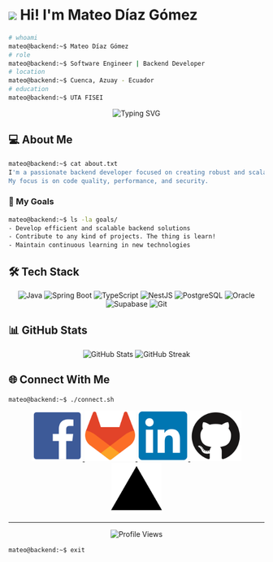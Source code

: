 # <img src="https://raw.githubusercontent.com/MartinHeinz/MartinHeinz/master/wave.gif" width="30px"> Hi! I'm Mateo Díaz Gómez

```bash
# whoami
mateo@backend:~$ Mateo Díaz Gómez
# role
mateo@backend:~$ Software Engineer | Backend Developer
# location
mateo@backend:~$ Cuenca, Azuay - Ecuador
# education
mateo@backend:~$ UTA FISEI
```

<div align="center">
  <img src="https://readme-typing-svg.herokuapp.com?font=Hack&weight=500&size=40&pause=1000&color=00FF00&center=true&vCenter=true&random=false&width=600&height=100&lines=Software+Engineer;Backend+Developer;UTA+FISEI" alt="Typing SVG" />
</div>

## 💻 About Me

```bash
mateo@backend:~$ cat about.txt
I'm a passionate backend developer focused on creating robust and scalable solutions.
My focus is on code quality, performance, and security.
```

### 🎯 My Goals
```bash
mateo@backend:~$ ls -la goals/
- Develop efficient and scalable backend solutions
- Contribute to any kind of projects. The thing is learn!
- Maintain continuous learning in new technologies
```

## 🛠️ Tech Stack

<div align="center">
  <img src="https://img.shields.io/badge/-Java-ED8B00?style=for-the-badge&logo=openjdk&logoColor=fff&labelColor=000000" alt="Java"/>
  <img src="https://img.shields.io/badge/-Spring_Boot-6DB33F?style=for-the-badge&logo=spring-boot&logoColor=fff&labelColor=000000" alt="Spring Boot"/>
  <img src="https://img.shields.io/badge/-TypeScript-3178C6?style=for-the-badge&logo=typescript&logoColor=fff&labelColor=000000" alt="TypeScript"/>
  <img src="https://img.shields.io/badge/-NestJS-EA2845?style=for-the-badge&logo=nestjs&logoColor=fff&labelColor=000000" alt="NestJS"/>
  <img src="https://img.shields.io/badge/-PostgreSQL-336791?style=for-the-badge&logo=postgresql&logoColor=fff&labelColor=000000" alt="PostgreSQL"/>
  <img src="https://img.shields.io/badge/-Oracle-F80000?style=for-the-badge&logo=oracle&logoColor=fff&labelColor=000000" alt="Oracle"/>
  <img src="https://img.shields.io/badge/-Supabase-3ECF8E?style=for-the-badge&logo=supabase&logoColor=fff&labelColor=000000" alt="Supabase"/>
  <img src="https://img.shields.io/badge/-Git-F05032?style=for-the-badge&logo=git&logoColor=fff&labelColor=000000" alt="Git"/>
</div>

## 📊 GitHub Stats

<div align="center">
  <img src="https://github-readme-stats.vercel.app/api?username=carlomagnowhite&show_icons=true&theme=matrix" alt="GitHub Stats"/>
  <img src="https://github-readme-streak-stats.herokuapp.com/?user=carlomagnowhite&theme=matrix" alt="GitHub Streak"/>
</div>

## 🌐 Connect With Me

```bash
mateo@backend:~$ ./connect.sh
```

<div align="center">
  <a href="https://www.facebook.com/mateo.diaz.13/">
    <img src="https://raw.githubusercontent.com/devicons/devicon/master/icons/facebook/facebook-original.svg" alt="Facebook" width="100" height="100"/>
  </a>
  <a href="https://gitlab.com/matt.diaz.gomez/">
    <img src="https://raw.githubusercontent.com/devicons/devicon/master/icons/gitlab/gitlab-original.svg" alt="GitLab" width="100" height="100"/>
  </a>
  <a href="https://linkedin.com/in/mateo-díaz-044966216">
    <img src="https://raw.githubusercontent.com/devicons/devicon/master/icons/linkedin/linkedin-original.svg" alt="Linkedin" width="100" height="100"/>
  </a>
  <a href="https://github.com/carlomagnowhite">
    <img src="https://raw.githubusercontent.com/devicons/devicon/master/icons/github/github-original.svg" alt="Github" width="100" height="100"/>
  </a>
  <a href="https://my-portfolio-one-phi-16.vercel.app/home">
    <img src="https://raw.githubusercontent.com/devicons/devicon/master/icons/vercel/vercel-original.svg" alt="Portfolio" width="100" height="100"/>
  </a>
</div>

---

<div align="center">
  <img src="https://komarev.com/ghpvc/?username=carlomagnowhite&color=00FF00&label=VISITORS" alt="Profile Views"/>
</div>

```bash
mateo@backend:~$ exit
```

<!---
**carlomagnowhite/carlomagnowhite** is a ✨ _special_ ✨ repository because its `README.md` (this file) appears on your GitHub profile.

Here are some ideas to get you started:

- 🔭 I'm currently working on ...
- 🌱 I'm currently learning ...
- 👯 I'm looking to collaborate on ...
- 🤔 I'm looking for help with ...
- 💬 Ask me about ...
- 📫 How to reach me: ...
- 😄 Pronouns: ...
- ⚡ Fun fact: ...
--->
